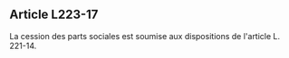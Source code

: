 Article L223-17
----
La cession des parts sociales est soumise aux dispositions de l'article L.
221-14.
